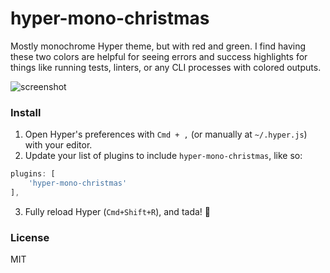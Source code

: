 # hyper-mono-christmas
Mostly monochrome Hyper theme, but with red and green. I find having these two colors are helpful for seeing errors and success highlights for things like running tests, linters, or any CLI processes with colored outputs.

![screenshot](https://cdn.rawgit.com/mikemcbride/hyper-mono-christmas/9176e250/screenshot.png)

### Install

1. Open Hyper's preferences with `Cmd + ,` (or manually at `~/.hyper.js`) with your editor.
2. Update your list of plugins to include `hyper-mono-christmas`, like so:

  ```js
plugins: [
      'hyper-mono-christmas'
],
```
3. Fully reload Hyper (`Cmd+Shift+R`), and tada! :tada:


### License

MIT
